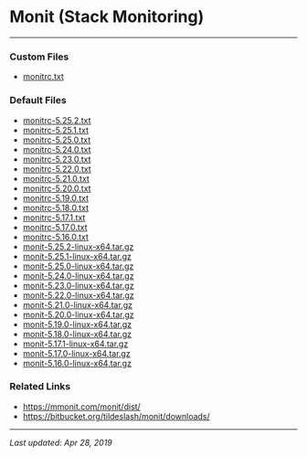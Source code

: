 # Monit (Stack Monitoring)

----

### Custom Files

* <a href="monitrc.txt">monitrc.txt</a>

### Default Files

* <a href="monitrc-5.25.2.txt">monitrc-5.25.2.txt</a>
* <a href="monitrc-5.25.1.txt">monitrc-5.25.1.txt</a>
* <a href="monitrc-5.25.0.txt">monitrc-5.25.0.txt</a>
* <a href="monitrc-5.24.0.txt">monitrc-5.24.0.txt</a>
* <a href="monitrc-5.23.0.txt">monitrc-5.23.0.txt</a>
* <a href="monitrc-5.22.0.txt">monitrc-5.22.0.txt</a>
* <a href="monitrc-5.21.0.txt">monitrc-5.21.0.txt</a>
* <a href="monitrc-5.20.0.txt">monitrc-5.20.0.txt</a>
* <a href="monitrc-5.19.0.txt">monitrc-5.19.0.txt</a>
* <a href="monitrc-5.18.0.txt">monitrc-5.18.0.txt</a>
* <a href="monitrc-5.17.1.txt">monitrc-5.17.1.txt</a>
* <a href="monitrc-5.17.0.txt">monitrc-5.17.0.txt</a>
* <a href="monitrc-5.16.0.txt">monitrc-5.16.0.txt</a>
* <a href="monit-5.25.2-linux-x64.tar.gz">monit-5.25.2-linux-x64.tar.gz</a>
* <a href="monit-5.25.1-linux-x64.tar.gz">monit-5.25.1-linux-x64.tar.gz</a>
* <a href="monit-5.25.0-linux-x64.tar.gz">monit-5.25.0-linux-x64.tar.gz</a>
* <a href="monit-5.24.0-linux-x64.tar.gz">monit-5.24.0-linux-x64.tar.gz</a>
* <a href="monit-5.23.0-linux-x64.tar.gz">monit-5.23.0-linux-x64.tar.gz</a>
* <a href="monit-5.22.0-linux-x64.tar.gz">monit-5.22.0-linux-x64.tar.gz</a>
* <a href="monit-5.21.0-linux-x64.tar.gz">monit-5.21.0-linux-x64.tar.gz</a>
* <a href="monit-5.20.0-linux-x64.tar.gz">monit-5.20.0-linux-x64.tar.gz</a>
* <a href="monit-5.19.0-linux-x64.tar.gz">monit-5.19.0-linux-x64.tar.gz</a>
* <a href="monit-5.18.0-linux-x64.tar.gz">monit-5.18.0-linux-x64.tar.gz</a>
* <a href="monit-5.17.1-linux-x64.tar.gz">monit-5.17.1-linux-x64.tar.gz</a>
* <a href="monit-5.17.0-linux-x64.tar.gz">monit-5.17.0-linux-x64.tar.gz</a>
* <a href="monit-5.16.0-linux-x64.tar.gz">monit-5.16.0-linux-x64.tar.gz</a>

### Related Links

* <a href="https://mmonit.com/monit/dist/">https://mmonit.com/monit/dist/</a>
* <a href="https://bitbucket.org/tildeslash/monit/downloads/">https://bitbucket.org/tildeslash/monit/downloads/</a>

----

*Last updated: Apr 28, 2019*

